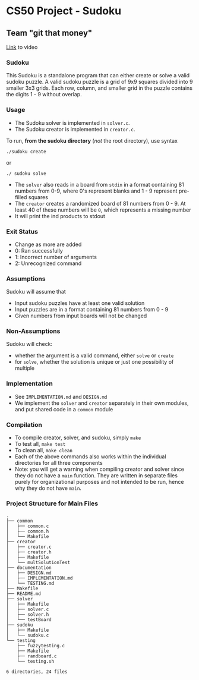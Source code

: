 # CS50 Project - Sudoku
## Team "git that money"

[Link](https://drive.google.com/file/d/1eiTx4DHM0vqHaA_1nSRjM2gT6hD-7Pid/view?usp=sharing) to video

### Sudoku
This Sudoku is a standalone program that can either create or solve a valid sudoku puzzle. A valid sudoku puzzle is a grid of 9x9 squares divided into 9 smaller 3x3 grids. Each row, column, and smaller grid in the puzzle contains the digits 1 - 9 without overlap.

### Usage
* The Sudoku solver is implemented in `solver.c`.
* The Sudoku creator is implemented in `creator.c`.


To run, **from the sudoku directory** (*not* the root directory), use syntax
```
./sudoku create
```
or
```
./ sudoku solve
```

* The `solver` also reads in a board from `stdin` in a format containing 81 numbers from 0-9, where 0's represent blanks and 1 - 9 represent pre-filled squares
* The `creator` creates a randomized board of 81 numbers from 0 - 9. At least 40 of these numbers will be `0`, which represents a missing number 
* It will print the ind products to stdout

### Exit Status
* Change as more are added
* 0: Ran successfully
* 1: Incorrect number of arguments
* 2: Unrecognized command

### Assumptions
Sudoku will assume that
* Input sudoku puzzles have at least one valid solution
* Input puzzles are in a format containing 81 numbers from 0 - 9
* Given numbers from input boards will not be changed 


### Non-Assumptions
Sudoku will check:
* whether the argument is a valid command, either `solve` or `create`
* for `solve`, whether the solution is unique or just one possibility of multiple

### Implementation
* See `IMPLEMENTATION.md` and `DESIGN.md`
* We implement the `solver` and `creator` separately in their own modules, and put shared code in a `common` module

### Compilation
* To compile creator, solver, and sudoku, simply `make`
* To test all, `make test`
* To clean all, `make clean`
* Each of the above commands also works within the individual directories for all three components
* Note: you will get a warning when compiling creator and solver since they do not have a `main` function. They are written in separate files purely for organizational purposes and not intended to be run, hence why they do not have `main`.

### Project Structure for Main Files
```
.
├── common
│   ├── common.c
│   ├── common.h
│   └── Makefile
├── creator
│   ├── creator.c
│   ├── creator.h
│   ├── Makefile
│   └── multSolutionTest
├── documentation
│   ├── DESIGN.md
│   ├── IMPLEMENTATION.md
│   └── TESTING.md
├── Makefile
├── README.md
├── solver
│   ├── Makefile
│   ├── solver.c
│   ├── solver.h
│   └── testBoard
├── sudoku
│   ├── Makefile
│   └── sudoku.c
└── testing
    ├── fuzzytesting.c
    ├── Makefile
    ├── randboard.c
    └── testing.sh

6 directories, 24 files

```

